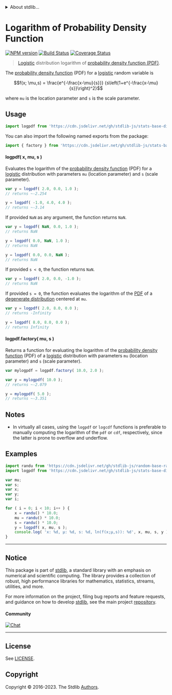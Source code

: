 <!--

@license Apache-2.0

Copyright (c) 2018 The Stdlib Authors.

Licensed under the Apache License, Version 2.0 (the "License");
you may not use this file except in compliance with the License.
You may obtain a copy of the License at

   http://www.apache.org/licenses/LICENSE-2.0

Unless required by applicable law or agreed to in writing, software
distributed under the License is distributed on an "AS IS" BASIS,
WITHOUT WARRANTIES OR CONDITIONS OF ANY KIND, either express or implied.
See the License for the specific language governing permissions and
limitations under the License.

-->


<details>
  <summary>
    About stdlib...
  </summary>
  <p>We believe in a future in which the web is a preferred environment for numerical computation. To help realize this future, we've built stdlib. stdlib is a standard library, with an emphasis on numerical and scientific computation, written in JavaScript (and C) for execution in browsers and in Node.js.</p>
  <p>The library is fully decomposable, being architected in such a way that you can swap out and mix and match APIs and functionality to cater to your exact preferences and use cases.</p>
  <p>When you use stdlib, you can be absolutely certain that you are using the most thorough, rigorous, well-written, studied, documented, tested, measured, and high-quality code out there.</p>
  <p>To join us in bringing numerical computing to the web, get started by checking us out on <a href="https://github.com/stdlib-js/stdlib">GitHub</a>, and please consider <a href="https://opencollective.com/stdlib">financially supporting stdlib</a>. We greatly appreciate your continued support!</p>
</details>

# Logarithm of Probability Density Function

[![NPM version][npm-image]][npm-url] [![Build Status][test-image]][test-url] [![Coverage Status][coverage-image]][coverage-url] <!-- [![dependencies][dependencies-image]][dependencies-url] -->

> [Logistic][logistic-distribution] distribution logarithm of [probability density function (PDF)][pdf].

<section class="intro">

The [probability density function][pdf] (PDF) for a [logistic][logistic-distribution] random variable is

<!-- <equation class="equation" label="eq:logistic_pdf" align="center" raw="f(x; \mu,s) = \frac{e^{-\frac{x-\mu}{s}}} {s\left(1+e^{-\frac{x-\mu}{s}}\right)^2}" alt="Probability density function (PDF) for a logistic distribution."> -->

```math
f(x; \mu,s) = \frac{e^{-\frac{x-\mu}{s}}} {s\left(1+e^{-\frac{x-\mu}{s}}\right)^2}
```

<!-- <div class="equation" align="center" data-raw-text="f(x; \mu,s) = \frac{e^{-\frac{x-\mu}{s}}} {s\left(1+e^{-\frac{x-\mu}{s}}\right)^2}" data-equation="eq:logistic_pdf">
    <img src="https://cdn.jsdelivr.net/gh/stdlib-js/stdlib@591cf9d5c3a0cd3c1ceec961e5c49d73a68374cb/lib/node_modules/@stdlib/stats/base/dists/logistic/logpdf/docs/img/equation_logistic_pdf.svg" alt="Probability density function (PDF) for a logistic distribution.">
    <br>
</div> -->

<!-- </equation> -->

where `mu` is the location parameter and `s` is the scale parameter.

</section>

<!-- /.intro -->



<section class="usage">

## Usage

```javascript
import logpdf from 'https://cdn.jsdelivr.net/gh/stdlib-js/stats-base-dists-logistic-logpdf@deno/mod.js';
```

You can also import the following named exports from the package:

```javascript
import { factory } from 'https://cdn.jsdelivr.net/gh/stdlib-js/stats-base-dists-logistic-logpdf@deno/mod.js';
```

#### logpdf( x, mu, s )

Evaluates the logarithm of the [probability density function][pdf] (PDF) for a [logistic][logistic-distribution] distribution with parameters `mu` (location parameter) and `s` (scale parameter).

```javascript
var y = logpdf( 2.0, 0.0, 1.0 );
// returns ~-2.254

y = logpdf( -1.0, 4.0, 4.0 );
// returns ~-3.14
```

If provided `NaN` as any argument, the function returns `NaN`.

```javascript
var y = logpdf( NaN, 0.0, 1.0 );
// returns NaN

y = logpdf( 0.0, NaN, 1.0 );
// returns NaN

y = logpdf( 0.0, 0.0, NaN );
// returns NaN
```

If provided `s < 0`, the function returns `NaN`.

```javascript
var y = logpdf( 2.0, 0.0, -1.0 );
// returns NaN
```

If provided `s = 0`, the function evaluates the logarithm of the [PDF][pdf] of a [degenerate distribution][degenerate-distribution] centered at `mu`.

```javascript
var y = logpdf( 2.0, 8.0, 0.0 );
// returns -Infinity

y = logpdf( 8.0, 8.0, 0.0 );
// returns Infinity
```

#### logpdf.factory( mu, s )

Returns a function for evaluating the logarithm of the [probability density function][pdf] (PDF) of a [logistic][logistic-distribution] distribution with parameters `mu` (location parameter) and `s` (scale parameter).

```javascript
var mylogpdf = logpdf.factory( 10.0, 2.0 );

var y = mylogpdf( 10.0 );
// returns ~-2.079

y = mylogpdf( 5.0 );
// returns ~-3.351
```

</section>

<!-- /.usage -->

<section class="notes">

## Notes

-   In virtually all cases, using the `logpdf` or `logcdf` functions is preferable to manually computing the logarithm of the `pdf` or `cdf`, respectively, since the latter is prone to overflow and underflow.

</section>

<!-- /.notes -->

<section class="examples">

## Examples

<!-- eslint no-undef: "error" -->

```javascript
import randu from 'https://cdn.jsdelivr.net/gh/stdlib-js/random-base-randu@deno/mod.js';
import logpdf from 'https://cdn.jsdelivr.net/gh/stdlib-js/stats-base-dists-logistic-logpdf@deno/mod.js';

var mu;
var s;
var x;
var y;
var i;

for ( i = 0; i < 10; i++ ) {
    x = randu() * 10.0;
    mu = randu() * 10.0;
    s = randu() * 10.0;
    y = logpdf( x, mu, s );
    console.log( 'x: %d, µ: %d, s: %d, ln(f(x;µ,s)): %d', x, mu, s, y );
}
```

</section>

<!-- /.examples -->

<!-- Section for related `stdlib` packages. Do not manually edit this section, as it is automatically populated. -->

<section class="related">

</section>

<!-- /.related -->

<!-- Section for all links. Make sure to keep an empty line after the `section` element and another before the `/section` close. -->


<section class="main-repo" >

* * *

## Notice

This package is part of [stdlib][stdlib], a standard library with an emphasis on numerical and scientific computing. The library provides a collection of robust, high performance libraries for mathematics, statistics, streams, utilities, and more.

For more information on the project, filing bug reports and feature requests, and guidance on how to develop [stdlib][stdlib], see the main project [repository][stdlib].

#### Community

[![Chat][chat-image]][chat-url]

---

## License

See [LICENSE][stdlib-license].


## Copyright

Copyright &copy; 2016-2023. The Stdlib [Authors][stdlib-authors].

</section>

<!-- /.stdlib -->

<!-- Section for all links. Make sure to keep an empty line after the `section` element and another before the `/section` close. -->

<section class="links">

[npm-image]: http://img.shields.io/npm/v/@stdlib/stats-base-dists-logistic-logpdf.svg
[npm-url]: https://npmjs.org/package/@stdlib/stats-base-dists-logistic-logpdf

[test-image]: https://github.com/stdlib-js/stats-base-dists-logistic-logpdf/actions/workflows/test.yml/badge.svg?branch=main
[test-url]: https://github.com/stdlib-js/stats-base-dists-logistic-logpdf/actions/workflows/test.yml?query=branch:main

[coverage-image]: https://img.shields.io/codecov/c/github/stdlib-js/stats-base-dists-logistic-logpdf/main.svg
[coverage-url]: https://codecov.io/github/stdlib-js/stats-base-dists-logistic-logpdf?branch=main

<!--

[dependencies-image]: https://img.shields.io/david/stdlib-js/stats-base-dists-logistic-logpdf.svg
[dependencies-url]: https://david-dm.org/stdlib-js/stats-base-dists-logistic-logpdf/main

-->

[chat-image]: https://img.shields.io/gitter/room/stdlib-js/stdlib.svg
[chat-url]: https://app.gitter.im/#/room/#stdlib-js_stdlib:gitter.im

[stdlib]: https://github.com/stdlib-js/stdlib

[stdlib-authors]: https://github.com/stdlib-js/stdlib/graphs/contributors

[umd]: https://github.com/umdjs/umd
[es-module]: https://developer.mozilla.org/en-US/docs/Web/JavaScript/Guide/Modules

[deno-url]: https://github.com/stdlib-js/stats-base-dists-logistic-logpdf/tree/deno
[umd-url]: https://github.com/stdlib-js/stats-base-dists-logistic-logpdf/tree/umd
[esm-url]: https://github.com/stdlib-js/stats-base-dists-logistic-logpdf/tree/esm
[branches-url]: https://github.com/stdlib-js/stats-base-dists-logistic-logpdf/blob/main/branches.md

[stdlib-license]: https://raw.githubusercontent.com/stdlib-js/stats-base-dists-logistic-logpdf/main/LICENSE

[logistic-distribution]: https://en.wikipedia.org/wiki/Logistic_distribution

[pdf]: https://en.wikipedia.org/wiki/Probability_density_function

[degenerate-distribution]: https://en.wikipedia.org/wiki/Degenerate_distribution

</section>

<!-- /.links -->
